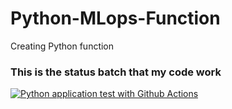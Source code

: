 # Python-MLops-Function
Creating Python function

### This is the status batch that my code work

[![Python application test with Github Actions](https://github.com/jitendra-40078/Python-MLops-Function/actions/workflows/main.yml/badge.svg)](https://github.com/jitendra-40078/Python-MLops-Function/actions/workflows/main.yml)
